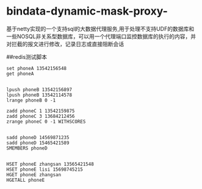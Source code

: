 # bindata-dynamic-mask-proxy-
基于netty实现的一个支持sql的大数据代理服务,用于处理不支持UDF的数据库和一些NOSQL非关系型数据库，可以用一个代理端口监控数据库的执行的内容，并对拦截的报文进行修改，记录日志或直接阻断会话


##redis测试脚本
```shell
set phoneA 13542156548
get phoneA


lpush phoneB 13542156897
lpush phoneB 13542114578
lrange phoneB 0 -1

zadd phoneC 1 13542159875
zadd phoneC 3 13684212456
zrange phoneC 0 -1 WITHSCORES


sadd phoneD 14569871235
sadd phoneD 15465421589
SMEMBERS phoneD


HSET phoneE zhangsan 13565421548    
HSET phoneE lisi 15698745215
HGET phoneE zhangsan
HGETALL phoneE  
```
